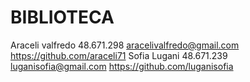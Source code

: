 # BIBLIOTECA
Araceli valfredo
48.671.298
aracelivalfredo@gmail.com
https://github.com/araceli71
Sofia Lugani
48.671.239
luganisofia@gmail.com
https://github.com/luganisofia
